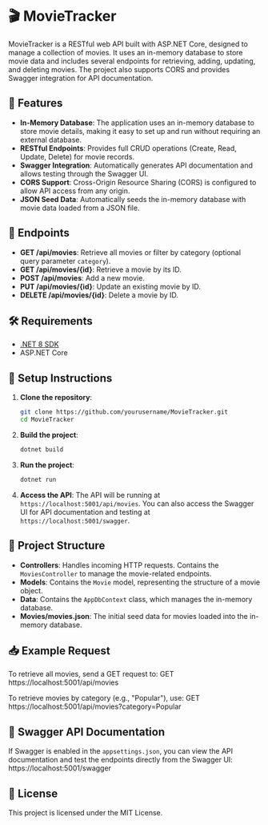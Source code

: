 # 🎬 MovieTracker

MovieTracker is a RESTful web API built with ASP.NET Core, designed to manage a collection of movies. It uses an in-memory database to store movie data and includes several endpoints for retrieving, adding, updating, and deleting movies. The project also supports CORS and provides Swagger integration for API documentation.

## 🚀 Features

- **In-Memory Database**: The application uses an in-memory database to store movie details, making it easy to set up and run without requiring an external database.
- **RESTful Endpoints**: Provides full CRUD operations (Create, Read, Update, Delete) for movie records.
- **Swagger Integration**: Automatically generates API documentation and allows testing through the Swagger UI.
- **CORS Support**: Cross-Origin Resource Sharing (CORS) is configured to allow API access from any origin.
- **JSON Seed Data**: Automatically seeds the in-memory database with movie data loaded from a JSON file.

## 📡 Endpoints

- **GET /api/movies**: Retrieve all movies or filter by category (optional query parameter `category`).
- **GET /api/movies/{id}**: Retrieve a movie by its ID.
- **POST /api/movies**: Add a new movie.
- **PUT /api/movies/{id}**: Update an existing movie by ID.
- **DELETE /api/movies/{id}**: Delete a movie by ID.

## 🛠 Requirements

- [.NET 8 SDK](https://dotnet.microsoft.com/download/dotnet/8.0)
- ASP.NET Core

## 📖 Setup Instructions

1. **Clone the repository**:
    ```bash
    git clone https://github.com/yourusername/MovieTracker.git
    cd MovieTracker
    ```

2. **Build the project**:
    ```bash
    dotnet build
    ```

3. **Run the project**:
    ```bash
    dotnet run
    ```

4. **Access the API**:
    The API will be running at `https://localhost:5001/api/movies`. You can also access the Swagger UI for API documentation and testing at `https://localhost:5001/swagger`.

## 📂 Project Structure

- **Controllers**: Handles incoming HTTP requests. Contains the `MoviesController` to manage the movie-related endpoints.
- **Models**: Contains the `Movie` model, representing the structure of a movie object.
- **Data**: Contains the `AppDbContext` class, which manages the in-memory database.
- **Movies/movies.json**: The initial seed data for movies loaded into the in-memory database.

## 📥 Example Request

To retrieve all movies, send a GET request to:
GET https://localhost:5001/api/movies

To retrieve movies by category (e.g., "Popular"), use:
GET https://localhost:5001/api/movies?category=Popular

## 📑 Swagger API Documentation

If Swagger is enabled in the `appsettings.json`, you can view the API documentation and test the endpoints directly from the Swagger UI:
https://localhost:5001/swagger


## 📜 License

This project is licensed under the MIT License.
